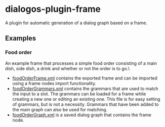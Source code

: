 # dialogos-plugin-frame

A plugin for automatic generation of a dialog graph based on a frame.

## Examples

### Food order
An example frame that processes a simple food order consisting of a main dish, side dish,
a drink and whether or not the order is to go.\
- [foodOrderFrame.xml](examples/foodOrder/foodOrderFrame.xml) contains the exported frame and can be imported using a frame nodes import
functionality.
- [foodOrderGrammars.xml](examples/foodOrder/foodOrderGrammars.xml) contains the grammars that are used to match the input to a slot.
The grammars can be loaded for a frame while creating a new one or editing an existing one.
This file is for easy setting of grammars, but is not a necessity. Grammars that have been added
to the main graph can also be used for matching.
- [foodOrderGraph.xml](examples/foodOrder/foodOrderGraph.xml) is a saved dialog graph that contains the frame node.